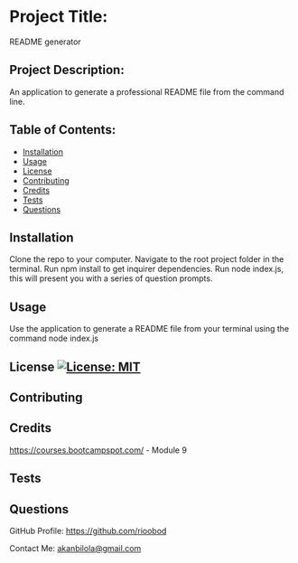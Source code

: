 
  # Project Title: 
   README generator
  
  ## Project Description: 
   An application to generate a professional README file from the command line.
  
  ## Table of Contents:

  * [Installation](#installation)
  * [Usage](#usage)
  * [License](#license)
  * [Contributing](#contributing)
  * [Credits](#credits)
  * [Tests](#tests)
  * [Questions](#questions)

  ## Installation 
   Clone the repo to your computer. Navigate to the root project folder in the terminal. Run npm install to get inquirer dependencies. Run node index.js, this will present you with a series of question prompts.
  
  ## Usage 
   Use the application to generate a README file from your terminal using the command node index.js
  
  ## License [![License: MIT](https://img.shields.io/badge/License-MIT-yellow.svg)](https://opensource.org/licenses/MIT)
  ## Contributing
  ## Credits 
   https://courses.bootcampspot.com/ - Module 9
  
  ## Tests 
  ## Questions
  GitHub Profile: 
   https://github.com/rioobod
  
  Contact Me: 
  akanbilola@gmail.com
  
  